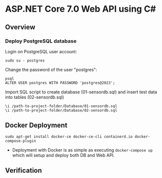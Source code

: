 # ASP.NET Core 7.0 Web API using C#

## Overview


### Deploy PostgreSQL database

Login on PostgreSQL user account:

```
sudo su - postgres
```

Change the password of the user "postgres":

```
psql
ALTER USER postgres WITH PASSWORD 'postgres@2023';
```

Import SQL script to create database (01-sensordb.sql) and insert test data into tables (02-sensordb.sql)

```
\i /path-to-project-folder/Database/01-sensordb.sql
\i /path-to-project-folder/Database/02-sensordb.sql
```

## Docker Deployment

`sudo apt-get install docker-ce docker-ce-cli containerd.io docker-compose-plugin`

- Deployment with Docker is as simple as executing `docker-compose up` which will setup and deploy both DB and Web API.

## Verification

